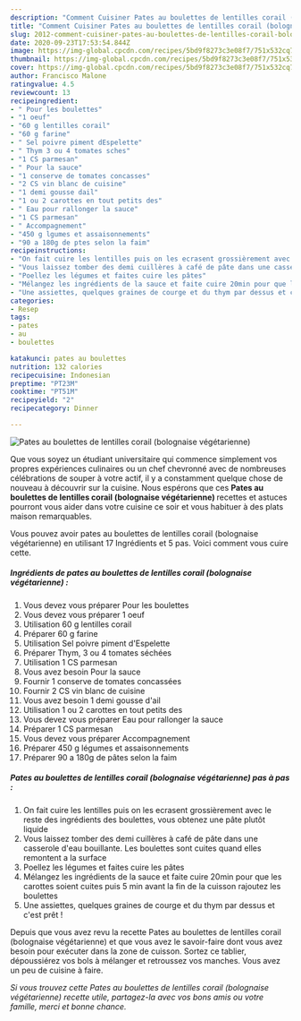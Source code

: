 ```yaml
---
description: "Comment Cuisiner Pates au boulettes de lentilles corail (bolognaise végétarienne)"
title: "Comment Cuisiner Pates au boulettes de lentilles corail (bolognaise végétarienne)"
slug: 2012-comment-cuisiner-pates-au-boulettes-de-lentilles-corail-bolognaise-vegetarienne
date: 2020-09-23T17:53:54.844Z
image: https://img-global.cpcdn.com/recipes/5bd9f8273c3e08f7/751x532cq70/pates-au-boulettes-de-lentilles-corail-bolognaise-vegetarienne-photo-principale-de-la-recette.jpg
thumbnail: https://img-global.cpcdn.com/recipes/5bd9f8273c3e08f7/751x532cq70/pates-au-boulettes-de-lentilles-corail-bolognaise-vegetarienne-photo-principale-de-la-recette.jpg
cover: https://img-global.cpcdn.com/recipes/5bd9f8273c3e08f7/751x532cq70/pates-au-boulettes-de-lentilles-corail-bolognaise-vegetarienne-photo-principale-de-la-recette.jpg
author: Francisco Malone
ratingvalue: 4.5
reviewcount: 13
recipeingredient:
- " Pour les boulettes"
- "1 oeuf"
- "60 g lentilles corail"
- "60 g farine"
- " Sel poivre piment dEspelette"
- " Thym 3 ou 4 tomates sches"
- "1 CS parmesan"
- " Pour la sauce"
- "1 conserve de tomates concasses"
- "2 CS vin blanc de cuisine"
- "1 demi gousse dail"
- "1 ou 2 carottes en tout petits des"
- " Eau pour rallonger la sauce"
- "1 CS parmesan"
- " Accompagnement"
- "450 g lgumes et assaisonnements"
- "90 a 180g de ptes selon la faim"
recipeinstructions:
- "On fait cuire les lentilles puis on les ecrasent grossièrement avec le reste des ingrédients des boulettes, vous obtenez une pâte plutôt liquide"
- "Vous laissez tomber des demi cuillères à café de pâte dans une casserole d&#39;eau bouillante. Les boulettes sont cuites quand elles remontent a la surface"
- "Poellez les légumes et faites cuire les pâtes"
- "Mélangez les ingrédients de la sauce et faite cuire 20min pour que les carottes soient cuites puis 5 min avant la fin de la cuisson rajoutez les boulettes"
- "Une assiettes, quelques graines de courge et du thym par dessus et c&#39;est prêt !"
categories:
- Resep
tags:
- pates
- au
- boulettes

katakunci: pates au boulettes 
nutrition: 132 calories
recipecuisine: Indonesian
preptime: "PT23M"
cooktime: "PT51M"
recipeyield: "2"
recipecategory: Dinner

---
```



![Pates au boulettes de lentilles corail (bolognaise végétarienne)](https://img-global.cpcdn.com/recipes/5bd9f8273c3e08f7/751x532cq70/pates-au-boulettes-de-lentilles-corail-bolognaise-vegetarienne-photo-principale-de-la-recette.jpg)

Que vous soyez un étudiant universitaire qui commence simplement vos propres expériences culinaires ou un chef chevronné avec de nombreuses célébrations de souper à votre actif, il y a constamment quelque chose de nouveau à découvrir sur la cuisine. Nous espérons que ces <strong> Pates au boulettes de lentilles corail (bolognaise végétarienne) </strong> recettes et astuces pourront vous aider dans votre cuisine ce soir et vous habituer à des plats maison remarquables.

<!--inarticleads1-->

Vous pouvez avoir pates au boulettes de lentilles corail (bolognaise végétarienne) en utilisant 17 Ingrédients et 5 pas. Voici comment vous cuire cette.

##### Ingrédients de pates au boulettes de lentilles corail (bolognaise végétarienne) :

1. Vous devez vous préparer  Pour les boulettes
1. Vous devez vous préparer 1 oeuf
1. Utilisation 60 g lentilles corail
1. Préparer 60 g farine
1. Utilisation  Sel poivre piment d&#39;Espelette
1. Préparer  Thym, 3 ou 4 tomates séchées
1. Utilisation 1 CS parmesan
1. Vous avez besoin  Pour la sauce
1. Fournir 1 conserve de tomates concassées
1. Fournir 2 CS vin blanc de cuisine
1. Vous avez besoin 1 demi gousse d&#39;ail
1. Utilisation 1 ou 2 carottes en tout petits des
1. Vous devez vous préparer  Eau pour rallonger la sauce
1. Préparer 1 CS parmesan
1. Vous devez vous préparer  Accompagnement
1. Préparer 450 g légumes et assaisonnements
1. Préparer 90 a 180g de pâtes selon la faim




<!--inarticleads2-->

##### Pates au boulettes de lentilles corail (bolognaise végétarienne) pas à pas :

1. On fait cuire les lentilles puis on les ecrasent grossièrement avec le reste des ingrédients des boulettes, vous obtenez une pâte plutôt liquide
1. Vous laissez tomber des demi cuillères à café de pâte dans une casserole d&#39;eau bouillante. Les boulettes sont cuites quand elles remontent a la surface
1. Poellez les légumes et faites cuire les pâtes
1. Mélangez les ingrédients de la sauce et faite cuire 20min pour que les carottes soient cuites puis 5 min avant la fin de la cuisson rajoutez les boulettes
1. Une assiettes, quelques graines de courge et du thym par dessus et c&#39;est prêt !




<!--inarticleads1-->

<p>
Depuis que vous avez revu la recette Pates au boulettes de lentilles corail (bolognaise végétarienne) et que vous avez le savoir-faire dont vous avez besoin pour exécuter dans la zone de cuisson. Sortez ce tablier, dépoussiérez vos bols à mélanger et retroussez vos manches. Vous avez un peu de cuisine à faire.
</p>

<p>
<i>Si vous trouvez cette Pates au boulettes de lentilles corail (bolognaise végétarienne) recette utile, partagez-la avec vos bons amis ou votre famille, merci et bonne chance.</i>
</p>

